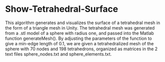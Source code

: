 # Show-Tetrahedral-Surface

This algorithm generates and visualizes the surface of a tetrahedral mesh in the form of a triangle mesh in Unity. The tetrahedral mesh was generated from  a .stl model of a sphere with radius one, and passed into the Matlab function generateMesh().
By adjusting the parameters of the function to give a min-edge length of 0.1, we are given a tetrahedralized mesh of the sphere with 70 nodes and 198 tetrahedrons, organized as matrices in the 2 text files sphere_nodes.txt and sphere_elements.txt. 

 
